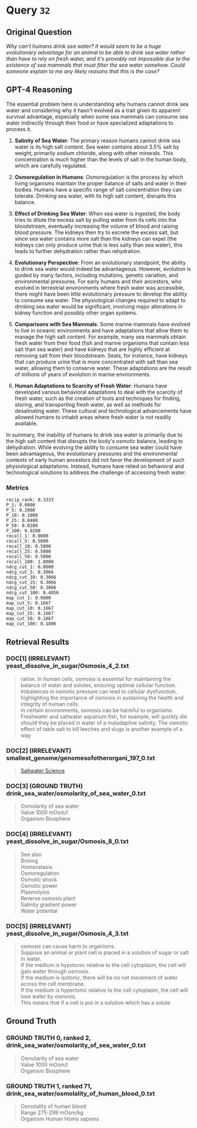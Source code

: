 # Query `32`

## Original Question

*Why can't humans drink sea water?
It would seem to be a huge evolutionary advantage for an animal to be able to drink sea water rather than have to rely on fresh water, and it's provably not impossible due to the existence of sea mammals that must filter the sea water somehow.
Could someone explain to me any likely reasons that this is the case?*

## GPT-4 Reasoning

The essential problem here is understanding why humans cannot drink sea water and considering why it hasn't evolved as a trait given its apparent survival advantage, especially when some sea mammals can consume sea water indirectly through their food or have specialized adaptations to process it.

1. **Salinity of Sea Water**: The primary reason humans cannot drink sea water is its high salt content. Sea water contains about 3.5% salt by weight, primarily sodium chloride, along with other minerals. This concentration is much higher than the levels of salt in the human body, which are carefully regulated.

2. **Osmoregulation in Humans**: Osmoregulation is the process by which living organisms maintain the proper balance of salts and water in their bodies. Humans have a specific range of salt concentration they can tolerate. Drinking sea water, with its high salt content, disrupts this balance.

3. **Effect of Drinking Sea Water**: When sea water is ingested, the body tries to dilute the excess salt by pulling water from its cells into the bloodstream, eventually increasing the volume of blood and raising blood pressure. The kidneys then try to excrete the excess salt, but since sea water contains more salt than the kidneys can expel (the kidneys can only produce urine that is less salty than sea water), this leads to further dehydration rather than rehydration.

4. **Evolutionary Perspective**: From an evolutionary standpoint, the ability to drink sea water would indeed be advantageous. However, evolution is guided by many factors, including mutations, genetic variation, and environmental pressures. For early humans and their ancestors, who evolved in terrestrial environments where fresh water was accessible, there might have been little evolutionary pressure to develop the ability to consume sea water. The physiological changes required to adapt to drinking sea water would be significant, involving major alterations in kidney function and possibly other organ systems.

5. **Comparisons with Sea Mammals**: Some marine mammals have evolved to live in oceanic environments and have adaptations that allow them to manage the high salt content. For example, many sea mammals obtain fresh water from their food (fish and marine organisms that contain less salt than sea water) and have kidneys that are highly efficient at removing salt from their bloodstream. Seals, for instance, have kidneys that can produce urine that is more concentrated with salt than sea water, allowing them to conserve water. These adaptations are the result of millions of years of evolution in marine environments.

6. **Human Adaptations to Scarcity of Fresh Water**: Humans have developed various behavioral adaptations to deal with the scarcity of fresh water, such as the creation of tools and techniques for finding, storing, and transporting fresh water, as well as methods for desalinating water. These cultural and technological advancements have allowed humans to inhabit areas where fresh water is not readily available.

In summary, the inability of humans to drink sea water is primarily due to the high salt content that disrupts the body's osmotic balance, leading to dehydration. While evolving the ability to consume sea water could have been advantageous, the evolutionary pressures and the environmental contexts of early human ancestors did not favor the development of such physiological adaptations. Instead, humans have relied on behavioral and technological solutions to address the challenge of accessing fresh water.

### Metrics

```
recip_rank: 0.3333
P_1: 0.0000
P_5: 0.2000
P_10: 0.1000
P_25: 0.0400
P_50: 0.0200
P_100: 0.0200
recall_1: 0.0000
recall_5: 0.5000
recall_10: 0.5000
recall_25: 0.5000
recall_50: 0.5000
recall_100: 1.0000
ndcg_cut_1: 0.0000
ndcg_cut_5: 0.3066
ndcg_cut_10: 0.3066
ndcg_cut_25: 0.3066
ndcg_cut_50: 0.3066
ndcg_cut_100: 0.4056
map_cut_1: 0.0000
map_cut_5: 0.1667
map_cut_10: 0.1667
map_cut_25: 0.1667
map_cut_50: 0.1667
map_cut_100: 0.1806
```

## Retrieval Results

### DOC[1] (IRRELEVANT) yeast_dissolve_in_sugar/Osmosis_4_2.txt
> ration. In human cells, osmosis is essential for maintaining the balance of water and solutes, ensuring optimal cellular function. Imbalances in osmotic pressure can lead to cellular dysfunction, highlighting the importance of osmosis in sustaining the health and integrity of human cells.<br>In certain environments, osmosis can be harmful to organisms. Freshwater and saltwater aquarium fish, for example, will quickly die should they be placed in water of a maladaptive salinity. The osmotic effect of table salt to kill leeches and slugs is another example of a way

### DOC[2] (IRRELEVANT) smallest_genome/genomesofotherorgani_197_0.txt
> [ Saltwater Science ](http://www.nature.com/scitable/blog/saltwater-science)

### DOC[3] (GROUND TRUTH) drink_sea_water/osmolarity_of_sea_water_0.txt
> Osmolarity of sea water<br>Value	1000 mOsm/l<br>Organism	Biosphere

### DOC[4] (IRRELEVANT) yeast_dissolve_in_sugar/Osmosis_8_0.txt
> See also<br>Brining<br>Homeostasis<br>Osmoregulation<br>Osmotic shock<br>Osmotic power<br>Plasmolysis<br>Reverse osmosis plant<br>Salinity gradient power<br>Water potential

### DOC[5] (IRRELEVANT) yeast_dissolve_in_sugar/Osmosis_4_3.txt
> osmosis can cause harm to organisms.<br>Suppose an animal or plant cell is placed in a solution of sugar or salt in water.<br>If the medium is hypotonic relative to the cell cytoplasm, the cell will gain water through osmosis.<br>If the medium is isotonic, there will be no net movement of water across the cell membrane.<br>If the medium is hypertonic relative to the cell cytoplasm, the cell will lose water by osmosis.<br>This means that if a cell is put in a solution which has a solute


## Ground Truth

### GROUND TRUTH 0, ranked 2, drink_sea_water/osmolarity_of_sea_water_0.txt
> Osmolarity of sea water<br>Value	1000 mOsm/l<br>Organism	Biosphere

### GROUND TRUTH 1, ranked 71, drink_sea_water/osmolality_of_human_blood_0.txt
> Osmolality of human blood<br>Range	275-299 mOsm/kg<br>Organism	Human Homo sapiens
